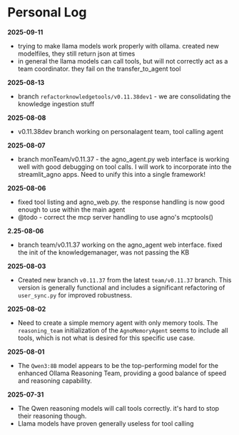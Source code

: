 # Personal Log

**2025-09-11**

- trying to make llama models work properly with ollama. created new modelfiles, they still return json at times
- in general the llama models can call tools, but will not correctly act as a team coordinator. they fail on the transfer_to_agent tool


**2025-08-13**

- branch `refactorknowledgetools/v0.11.38dev1` - we are consolidating the knowledge ingestion stuff

**2025-08-08**

- v0.11.38dev branch working on personalagent team, tool calling agent

**2025-08-07**

- branch monTeam/v0.11.37 - the agno_agent.py web interface is working well with good debugging on tool calls. I will work to incorporate into the streamlit_agno apps. Need to unify this into a single framework!

**2025-08-06**

- fixed tool listing and agno_web.py. the response handling is now good enough to use within the main agent
- @todo - correct the mcp server handling to use agno's mcptools()

**2.25-08-06**

- branch team/v0.11.37 working on the agno_agent web interface. fixed the init of the knowledgemanager, was not passing the KB

**2025-08-03**

- Created new branch `v0.11.37` from the latest `team/v0.11.37` branch. This version is generally functional and includes a significant refactoring of `user_sync.py` for improved robustness.

**2025-08-02**

- Need to create a simple memory agent with only memory tools. The `reasoning_team` initialization of the `AgnoMemoryAgent` seems to include all tools, which is not what is desired for this specific use case.

**2025-08-01**

- The `Qwen3:8B` model appears to be the top-performing model for the enhanced Ollama Reasoning Team, providing a good balance of speed and reasoning capability.

**2025-07-31**

- The Qwen reasoning models will call tools correctly. it's hard to stop their reasoning though. 
- Llama models have proven generally useless for tool calling
